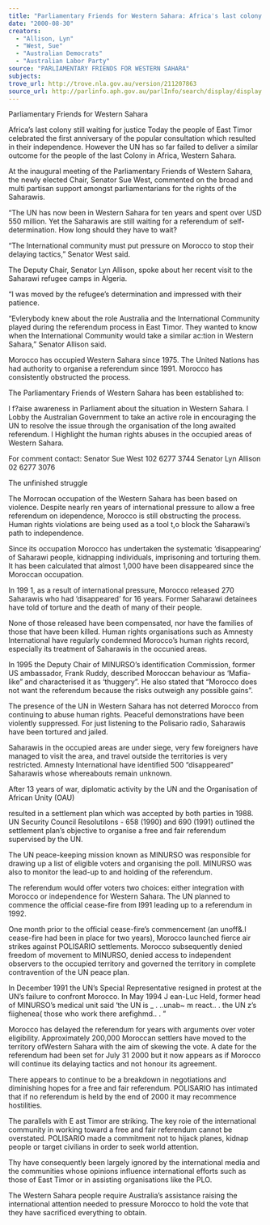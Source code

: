 ```yaml
---
title: "Parliamentary Friends for Western Sahara: Africa's last colony still waiting for justice."
date: "2000-08-30"
creators:
  - "Allison, Lyn"
  - "West, Sue"
  - "Australian Democrats"
  - "Australian Labor Party"
source: "PARLIAMENTARY FRIENDS FOR WESTERN SAHARA"
subjects:
trove_url: http://trove.nla.gov.au/version/211207863
source_url: http://parlinfo.aph.gov.au/parlInfo/search/display/display.w3p;query=Id%3A%22media/pressrel/K6C26%22
---
```


  Parliamentary Friends for Western Sahara 

  Africa’s last colony still waiting for justice   Today the people of East Timor celebrated the first anniversary of the popular   consultation which resulted in their independence. However the UN has so far failed   to deliver a similar outcome for the people of the last Colony in Africa, Western   Sahara. 

  At the inaugural meeting of the Parliamentary Friends of Western Sahara, the newly   elected Chair, Senator Sue West, commented on the broad and multi partisan   support amongst parliamentarians for the rights of the Saharawis. 

  “The UN has now been in Western Sahara for ten years and spent over USD 550   million. Yet the Saharawis are still waiting for a referendum of self-determination.   How long should they have to wait? 

  “The International community must put pressure on Morocco to stop their delaying   tactics,” Senator West said. 

  The Deputy Chair, Senator Lyn Allison, spoke about her recent visit to the Saharawi   refugee camps in Algeria. 

  “I was moved by the refugee’s determination and impressed with their patience. 

  “Evlerybody knew about the role Australia and the International Community played   during the referendum process in East Timor. They wanted to know when the   International Community would take a similar ac:tion in Western Sahara,” Senator   Allison said. 

  Morocco has occupied Western Sahara since 1975. The United Nations has had   authority to organise a referendum since 1991. Morocco has consistently obstructed   the process. 

  The Parliamentary Friends of Western Sahara has been established to: 

  l f?aise awareness in Parliament about the situation in Western Sahara.   l Lobby the Australian Government to take an active role in encouraging the UN to   resolve the issue through the organisation of the long awaited referendum.   l Highlight the human rights abuses in the occupied areas of Western Sahara. 

  For comment contact: Senator Sue West 102 6277 3744   Senator Lyn Allison 02 6277 3076 

  The unfinished struggle 

  The Morrocan occupation of the Western Sahara has been based on violence. Despite nearly ren years   of international pressure to allow a free referendum on idependence, Morocco is still obstructing the   process. Human rights violations are being used as a tool t,o block the Saharawi’s path to independence. 

  Since its occupation Morocco has undertaken the systematic ‘disappearing’ of Saharawi people,   kidnapping individuals, imprisoning and torturing them. It has been calculated that almost 1,000 have   been disappeared since the Moroccan occupation. 

  In 199 1, as a result of international pressure, Morocco released 270 Saharawis who had ‘disappeared’ for   16 years. Former Saharawi detainees have told of torture and the death of many of their people. 

  None of those released have been compensated, nor have the families of those that have been killed.   Human rights organisations such as Amnesty International have regularly condemned Morocco’s   human rights record, especially its treatment of Saharawis in the occunied areas. 

  In 1995 the Deputy Chair of   MINURSO’s identification   Commission, former US ambassador,   Frank Ruddy, described Moroccan   behaviour as ‘Mafia-like” and   characterised it as ‘thuggery”. He also   stated that “Morocco does not want   the referendum because the risks   outweigh any possible gains”. 

  The presence of the UN in Western   Sahara has not deterred Morocco   from continuing to abuse human   rights. Peaceful demonstrations have   been violently suppressed. For just   listening to the Polisario radio,   Saharawis have been tortured and   jailed. 

  Saharawis in the occupied areas are under siege, very few foreigners have managed to visit the area, and   travel outside the territories is very restricted. Amnesty International have identified 500 “disappeared”   Saharawis whose whereabouts remain unknown. 

  After 13 years of war, diplomatic activity by the UN and the Organisation of African Unity (OAU) 

  resulted in a settlement plan which was accepted by both parties in 1988. UN Security Council   Resolutilons - 658 (1990) and 690 (1991) outlined the settlement plan’s objective to organise a free and   fair referendum supervised by the UN. 

  The UN peace-keeping mission known as MINURSO was responsible for drawing up a list of eligible   voters and organising the poll. MINURSO was also to monitor the lead-up to and holding of the   referendum. 

  The referendum would offer voters two choices: either integration with Morocco or independence for   Western Sahara. The UN planned to commence the official cease-fire from I991 leading up to a   referendum in 1992. 

  One month prior to the official cease-fire’s commencement (an unoff&.l cease-fire had been in place   for two years), Morocco launched fierce air strikes against POLISARIO settlements. Morocco   subsequently denied freedom of movement to MINURSO, denied access to independent observers to   the occupied territory and governed the territory in complete contravention of the UN peace plan. 

  In December 1991 the UN’s Special Representative resigned in protest at the UN’s failure to confront   Morocco. In May 1994 J ean-Luc Held, former head of MlNURSO’s medical unit said ‘the UN is   _ . ..unab~ m react.. . the UN z’s fiighenea( those who work there arefighmd.. . ” 

  Morocco has delayed the referendum for years with arguments over voter eligibility. Approximately   200,000 Moroccan settlers have moved to the territory ofWestern Sahara with the aim of skewing the   vote. A date for the referendum had been set for July 31 2000 but it now appears as if Morocco will   continue its delaying tactics and not honour its agreement. 

  There appears to continue to be a breakdown in negotiations and diminishing hopes for a free and fair   referendum. POLISARIO has intimated that if no referendum is heId by the end of 2000 it may   recommence hostilities. 

  The parallels with E ast Timor are striking. The key roie of the international community in working   toward a free and fair referendum cannot be overstated. POLISARIO made a commitment not to   hijack planes, kidnap people or target civilians in order to seek world attention. 

  Thy have consequently been largely ignored by the international media and the communities whose   opinions influence international efforts such as those of East Timor or in assisting organisations like the   PLO. 

  The Western Sahara people require Australia’s assistance raising the international attention needed to   pressure Morocco to hold the vote that they have sacrificed everything to obtain. 

